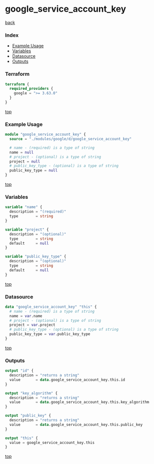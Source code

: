 # google_service_account_key

[back](../google.md)

### Index

- [Example Usage](#example-usage)
- [Variables](#variables)
- [Datasource](#datasource)
- [Outputs](#outputs)

### Terraform

```terraform
terraform {
  required_providers {
    google = ">= 3.63.0"
  }
}
```

[top](#index)

### Example Usage

```terraform
module "google_service_account_key" {
  source = "./modules/google/d/google_service_account_key"

  # name - (required) is a type of string
  name = null
  # project - (optional) is a type of string
  project = null
  # public_key_type - (optional) is a type of string
  public_key_type = null
}
```

[top](#index)

### Variables

```terraform
variable "name" {
  description = "(required)"
  type        = string
}

variable "project" {
  description = "(optional)"
  type        = string
  default     = null
}

variable "public_key_type" {
  description = "(optional)"
  type        = string
  default     = null
}
```

[top](#index)

### Datasource

```terraform
data "google_service_account_key" "this" {
  # name - (required) is a type of string
  name = var.name
  # project - (optional) is a type of string
  project = var.project
  # public_key_type - (optional) is a type of string
  public_key_type = var.public_key_type
}
```

[top](#index)

### Outputs

```terraform
output "id" {
  description = "returns a string"
  value       = data.google_service_account_key.this.id
}

output "key_algorithm" {
  description = "returns a string"
  value       = data.google_service_account_key.this.key_algorithm
}

output "public_key" {
  description = "returns a string"
  value       = data.google_service_account_key.this.public_key
}

output "this" {
  value = google_service_account_key.this
}
```

[top](#index)